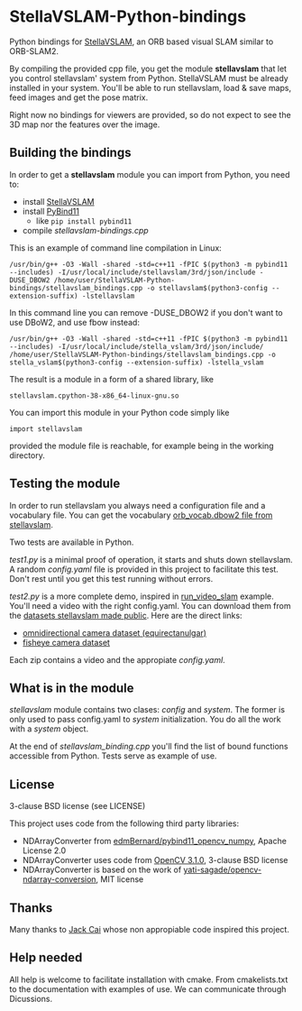 # StellaVSLAM-Python-bindings
Python bindings for [StellaVSLAM](https://github.com/stella-cv/stella_vslam), an ORB based visual SLAM similar to ORB-SLAM2.

By compiling the provided cpp file, you get the module **stellavslam** that let you control stellavslam' system from Python. StellaVSLAM must be already installed in your system.  You'll be able to run stellavslam, load & save maps, feed images and get the pose matrix.

Right now no bindings for viewers are provided, so do not expect to see the 3D map nor the features over the image.

## Building the bindings
In order to get a **stellavslam** module you can import from Python, you need to:

* install [StellaVSLAM](https://stella-cv.readthedocs.io/en/latest/installation.html#chapter-installation)
* install [PyBind11](https://github.com/pybind/pybind11)
  * like ```pip install pybind11```
* compile _stellavslam-bindings.cpp_ 

This is an example of command line compilation in Linux:

    /usr/bin/g++ -O3 -Wall -shared -std=c++11 -fPIC $(python3 -m pybind11 --includes) -I/usr/local/include/stellavslam/3rd/json/include -DUSE_DBOW2 /home/user/StellaVSLAM-Python-bindings/stellavslam_bindings.cpp -o stellavslam$(python3-config --extension-suffix) -lstellavslam

In this command line you can remove -DUSE_DBOW2 if you don't want to use DBoW2, and use fbow instead:

    /usr/bin/g++ -O3 -Wall -shared -std=c++11 -fPIC $(python3 -m pybind11 --includes) -I/usr/local/include/stella_vslam/3rd/json/include/ /home/user/StellaVSLAM-Python-bindings/stellavslam_bindings.cpp -o stella_vslam$(python3-config --extension-suffix) -lstella_vslam 

The result is a module in a form of a shared library, like

    stellavslam.cpython-38-x86_64-linux-gnu.so

You can import this module in your Python code simply like

    import stellavslam
    
provided the module file is reachable, for example being in the working directory.

## Testing the module

In order to run stellavslam you always need a configuration file and a vocabulary file.  You can get the vocabulary [orb_vocab.dbow2 file from stellavslam](https://github.com/StellaVSLAM-Community/DBoW2_orb_vocab).

Two tests are available in Python.

_test1.py_ is a minimal proof of operation, it starts and shuts down stellavslam.  A random _config.yaml_ file is provided in this project to facilitate this test.  Don't rest until you get this test running without errors.

_test2.py_ is a more complete demo, inspired in [run_video_slam](https://github.com/stella-cv/stella_vslam/blob/main/example/run_video_slam.cc) example.  You'll need a video with the right config.yaml.  You can download them from the [datasets stellavslam made public](https://stella-cv.readthedocs.io/en/latest/example.html#section-example-standard-datasets).  Here are the direct links:

* [omnidirectional camera dataset (equirectanulgar)](https://drive.google.com/drive/folders/1A_gq8LYuENePhNHsuscLZQPhbJJwzAq4)
* [fisheye camera dataset](https://drive.google.com/drive/folders/1SVDsgz-ydm1pAbrdmhRQTmWhJnUl_xr8)

Each zip contains a video and the appropiate _config.yaml_.

## What is in the module
_stellavslam_ module contains two clases: _config_ and _system_.  The former is only used to pass config.yaml to _system_ initialization.  You do all the work with a _system_ object.

At the end of _stellavslam_binding.cpp_ you'll find the list of bound functions accessible from Python.  Tests serve as example of use.


## License
3-clause BSD license (see LICENSE)

This project uses code from the following third party libraries:

* NDArrayConverter from [edmBernard/pybind11_opencv_numpy](https://github.com/edmBernard/pybind11_opencv_numpy), Apache License 2.0
* NDArrayConverter uses code from [OpenCV 3.1.0](https://github.com/opencv/opencv/tree/3.1.0), 3-clause BSD license
* NDArrayConverter is based on the work of [yati-sagade/opencv-ndarray-conversion](https://github.com/yati-sagade/opencv-ndarray-conversion), MIT license

## Thanks
Many thanks to [Jack Cai](https://github.com/JackCai1206/stellavslam/blob/master/python/bindings.cc) whose non appropiable code inspired this project.

## Help needed
All help is welcome to facilitate installation with cmake.  From cmakelists.txt to the documentation with examples of use.
We can communicate through Dicussions.

